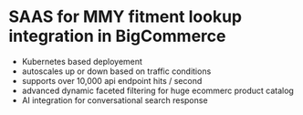 # SAAS for MMY fitment lookup integration in BigCommerce

- Kubernetes based deployement
- autoscales up or down based on traffic conditions
- supports over 10,000 api endpoint hits / second
- advanced dynamic faceted filtering for huge ecommerc product catalog
- AI integration for conversational search response